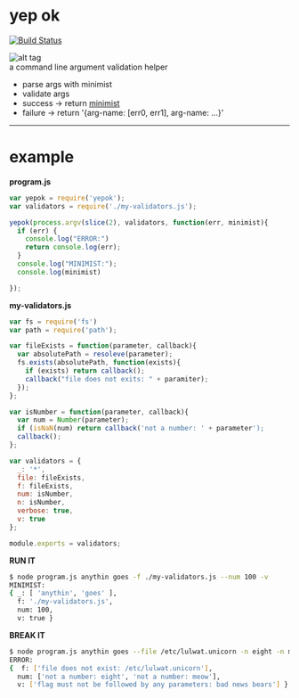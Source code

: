 yep ok
======
[![Build Status](https://travis-ci.org/slugbyte/yepok.svg?branch=master)](https://travis-ci.org/slugbyte/yepok)  

![alt tag](https://raw.githubusercontent.com/slugbyte/yepok/master/yepok.gif)  
a command line argument validation helper

* parse args with minimist
* validate args
 * success -> return [minimist](https://github.com/substack/minimist)
 * failure -> return '{arg-name: [err0, err1], arg-name: ...}'

----
# example

**program.js**    
``` js
var yepok = require('yepok');
var validators = require('./my-validators.js');

yepok(process.argv(slice(2), validators, function(err, minimist){
  if (err) {
    console.log("ERROR:")
    return console.log(err);
  }
  console.log("MINIMIST:");
  console.log(minimist)

});

```
  
**my-validators.js**  
``` js
var fs = require('fs')
var path = require('path');

var fileExists = function(parameter, callback){
  var absolutePath = resoleve(parameter);
  fs.exists(absolutePath, function(exists){
    if (exists) return callback();
    callback("file does not exits: " + paramiter);
  });
}; 

var isNumber = function(parameter, callback){
  var num = Number(parameter);
  if (isNaN(num) return callback('not a number: ' + parameter');
  callback();
};

var validators = {
  _: '*',
  file: fileExists,
  f: fileExists,
  num: isNumber,
  n: isNumber,
  verbose: true,
  v: true
};

module.exports = validators;
```  
  
**RUN IT**    
``` sh
$ node program.js anythin goes -f ./my-validators.js --num 100 -v
MINIMIST:
{ _: [ 'anythin', 'goes' ],
  f: './my-validators.js',
  num: 100,
  v: true }
```

**BREAK IT**  
``` sh
$ node program.js anythin goes --file /etc/lulwat.unicorn -n eight -n meow -v 'bad news bears'
ERROR:
{  f: ['file does not exist: /etc/lulwat.unicorn'],
  num: ['not a number: eight', 'not a number: meow'],
  v: ['flag must not be followed by any parameters: bad news bears'] }
```
